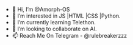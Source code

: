 - 👋 Hi, I’m @Amorph-OS
- 👀 I’m interested in JS |HTML |CSS |Python.
- 🌱 I’m currently learning Telethon.
- 💞️ I’m looking to collaborate on AI.
- 📫 Reach Me On Telegram - @rulebreakerzzz
<!---
Amorph-OS/Amorph-OS is a ✨ special ✨ repository because its `README.md` (this file) appears on your GitHub profile.
You can click the Preview link to take a look at your changes.
--->
